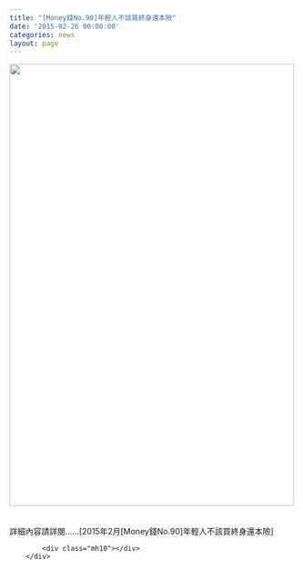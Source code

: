 ```yaml
---
title: "[Money錢No.90]年輕人不該買終身還本險"
date: '2015-02-26 00:00:00'
categories: news
layout: page
---
```


<div class="text">
			<div>
	<img alt="" src="http://www.leishan.com.tw/UserFiles/images/%E7%A3%8A%E5%B1%B1%E6%96%B0%E8%81%9E/%E7%A3%8A%E5%B1%B1%E9%9B%9C%E8%AA%8C/2015%E5%B9%B42%E6%9C%88%5BMoney%E9%8C%A2No.90%5D%E5%B9%B4%E8%BC%95%E4%BA%BA%E4%B8%8D%E8%A9%B2%E8%B2%B7%E7%B5%82%E8%BA%AB%E9%82%84%E6%9C%AC%E9%9A%AAP164.jpg" style="width: 500px; height: 778px;"></div>
<div>
	&nbsp;</div>
<div>
	&nbsp;</div>
<div>
	詳細內容請詳閱......[2015年2月[Money錢No.90]年輕人不該買終身還本險]</div>

			<div class="mh10"></div>
		</div>